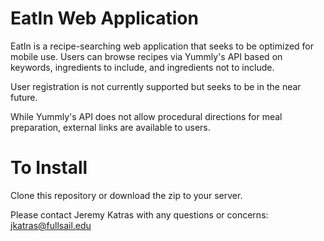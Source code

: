 EatIn Web Application
=====================

EatIn is a recipe-searching web application that seeks to be optimized for mobile use.  Users can browse recipes via Yummly's API based on keywords, ingredients to include, and ingredients not to include.  

User registration is not currently supported but seeks to be in the near future.

While Yummly's API does not allow procedural directions for meal preparation, external links are available to users.


To Install
==========

Clone this repository or download the zip to your server.

Please contact Jeremy Katras with any questions or concerns: jkatras@fullsail.edu
